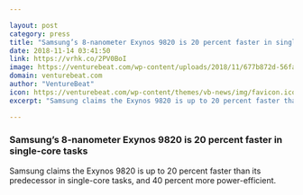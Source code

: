 ```yaml
---

layout: post
category: press
title: "Samsung’s 8-nanometer Exynos 9820 is 20 percent faster in single-core tasks"
date: 2018-11-14 03:41:50
link: https://vrhk.co/2PV0BoI
image: https://venturebeat.com/wp-content/uploads/2018/11/677b872d-56fa-464f-9e4c-8cb35a7c5b8e.png?fit=1846%2C1326&strip=all
domain: venturebeat.com
author: "VentureBeat"
icon: https://venturebeat.com/wp-content/themes/vb-news/img/favicon.ico
excerpt: "Samsung claims the Exynos 9820 is up to 20 percent faster than its predecessor in single-core tasks, and 40 percent more power-efficient."

---
```


### Samsung’s 8-nanometer Exynos 9820 is 20 percent faster in single-core tasks

Samsung claims the Exynos 9820 is up to 20 percent faster than its predecessor in single-core tasks, and 40 percent more power-efficient.